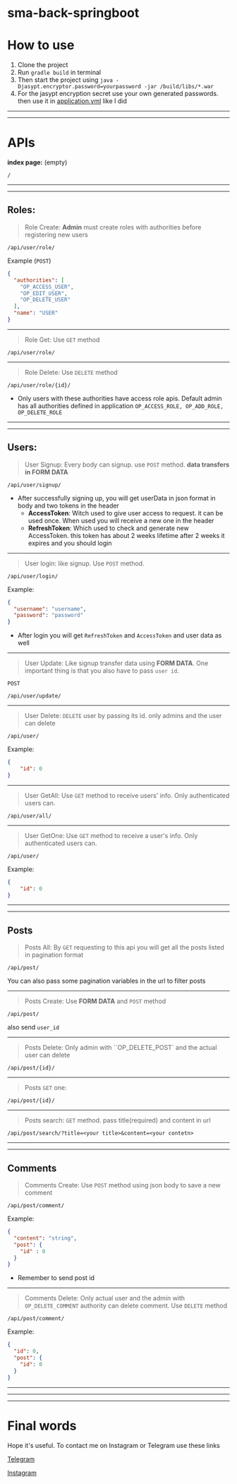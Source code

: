 # sma-back-springboot

# How to use

1. Clone the project
2. Run ```gradle build``` in terminal
3. Then start the project using ```java -Djasypt.encryptor.password=yourpassword -jar /build/libs/*.war```
4. For the jasypt encryption secret use your own generated passwords. then use it in [application.yml]() like I did

---
---
# APIs

__index page:__ (empty)

```
/
```

---
---

## Roles:

> Role Create: __Admin__ must create roles with authorities before registering new users

```
/api/user/role/
```
Example (``POST``)
```json
{
  "authorities": [
    "OP_ACCESS_USER",
    "OP_EDIT_USER",
    "OP_DELETE_USER"
  ],
  "name": "USER"
}
```

---

> Role Get: Use ``GET`` method
```
/api/user/role/
```

---

> Role Delete: Use ``DELETE`` method
```
/api/user/role/{id}/
```

* Only users with these authorities have access role apis. Default admin has all authorities defined in application
``
OP_ACCESS_ROLE, OP_ADD_ROLE, OP_DELETE_ROLE
``

---
---

## Users: 

> User Signup: Every body can signup. use ``POST`` method. __data transfers in FORM DATA__

```
/api/user/signup/
```
* After successfully signing up, you will get userData in json format in body and two tokens in the header
  * __AccessToken__: Witch used to give user access to request. it can be used once. When used you will receive a new one in the header
  * __RefreshToken__: Which used to check and generate new AccessToken. this token has about 2 weeks lifetime after 2 weeks it expires and you should login

---

> User login: like signup. Use  ``POST`` method.

```
/api/user/login/
```

Example:
```json
{
  "username": "username",
  "password": "password"
}
```
* After login you will get ``RefreshToken`` and ``AccessToken`` and user data as well

---

> User Update: Like signup transfer data using __FORM DATA__. One important thing is that you also have to pass `user id`.

`POST`

```
/api/user/update/
```

---

> User Delete: `DELETE` user by passing its id. only admins and the user can delete

```
/api/user/
```

Example:

```json
{
    "id": 0
}
```

---

> User GetAll: Use `GET` method to receive users' info. Only authenticated users can.

```
/api/user/all/
```

---

> User GetOne: Use `GET` method to receive a user's info. Only authenticated users can.

```
/api/user/
```

Example:

```json
{
    "id": 0
}
```

---
---

## Posts

> Posts All: By ``GET`` requesting to this api you will get all the posts listed in pagination format

```
/api/post/
```
You can also pass some pagination variables in the url to filter posts

---

> Posts Create: Use __FORM DATA__ and `POST` method

```
/api/post/
```
also send ``user_id``

---

> Posts Delete: Only admin with ``OP_DELETE_POST` and the actual user can delete

```
/api/post/{id}/
```

---

> Posts `GET` one: 

```
/api/post/{id}/
```

---

> Posts search:  `GET` method. pass title(required) and content in url

```
/api/post/search/?title=<your title>&content=<your contetn>
```

---
---

## Comments

> Comments Create: Use `POST` method using json body to save a new comment

```
/api/post/comment/
```

Example:

```json
{
  "content": "string",
  "post": {
    "id" : 0
  }
}
```

* Remember to send post id
  
---

> Comments Delete: Only actual user and the admin with `OP_DELETE_COMMENT` authority can delete comment. Use `DELETE` method

```
/api/post/comment/
```

Example:

```json
{
  "id": 0,
  "post": {
    "id": 0
  }
}
```

---
---
---

# Final words 

Hope it's useful. To contact me on Instagram or Telegram use these links

[Telegram](https://t.me/plantdg)

[Instagram](https://instagram/darkdeveloper2/?igshid=38776le23g1w)